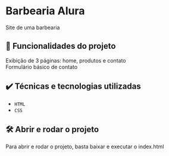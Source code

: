 # Barbearia Alura

Site de uma barbearia

## 🔨 Funcionalidades do projeto

Exibição de 3 páginas: home, produtos e contato  
Formulário básico de contato

## ✔️ Técnicas e tecnologias utilizadas

- `HTML`
- `CSS`

## 🛠️ Abrir e rodar o projeto

Para abrir e rodar o projeto, basta baixar e executar o index.html
